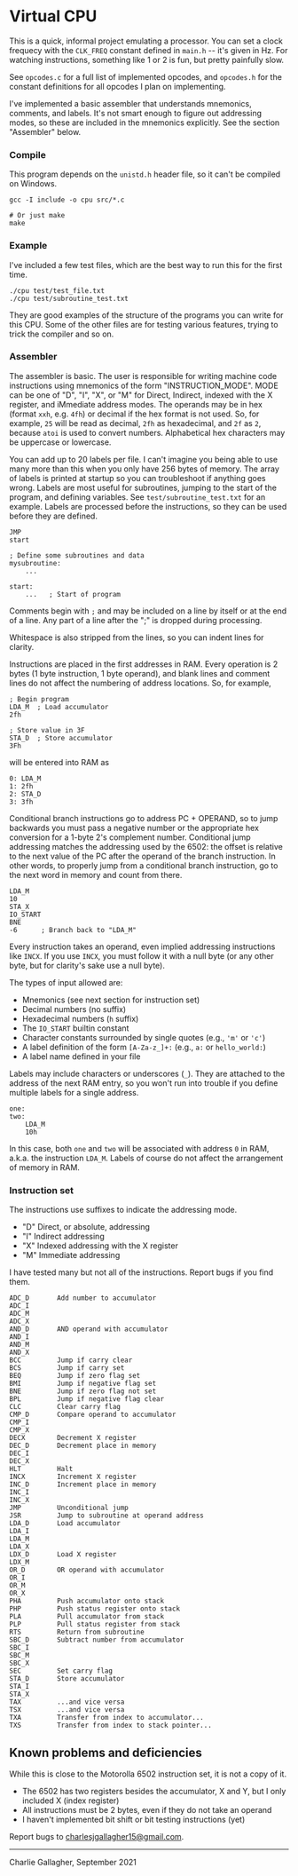 # Virtual CPU
This is a quick, informal project emulating a processor. You can set a clock
frequecy with the `CLK_FREQ` constant defined in `main.h` -- it's given in Hz.
For watching instructions, something like 1 or 2 is fun, but pretty painfully
slow. 

See `opcodes.c` for a full list of implemented opcodes, and `opcodes.h` for the
constant definitions for all opcodes I plan on implementing.

I've implemented a basic assembler that understands mnemonics, comments, and
labels. It's not smart enough to figure out addressing modes, so these are
included in the mnemonics explicitly. See the section "Assembler" below.



### Compile
This program depends on the `unistd.h` header file, so it can't be compiled on
Windows. 


```
gcc -I include -o cpu src/*.c

# Or just make
make
```

### Example
I've included a few test files, which are the best way to run this for the first
time.

```
./cpu test/test_file.txt
./cpu test/subroutine_test.txt
```

They are good examples of the structure of the programs you can write for this
CPU. Some of the other files are for testing various features, trying to trick
the compiler and so on. 

### Assembler
The assembler is basic. The user is responsible for writing machine code
instructions using mnemonics of the form "INSTRUCTION\_MODE". MODE can be one of
"D", "I", "X", or "M" for Direct, Indirect, indexed with the X register, and
iMmediate address modes. The operands may be in hex (format `xxh`, e.g. `4fh`)
or decimal if the hex format is not used. So, for example, `25` will be read as
decimal, `2fh` as hexadecimal, and `2f` as `2`, because `atoi` is used to
convert numbers.  Alphabetical hex characters may be uppercase or lowercase. 

You can add up to 20 labels per file. I can't imagine you being able to use many
more than this when you only have 256 bytes of memory. The array of labels
is printed at startup so you can troubleshoot if anything goes wrong. Labels are
most useful for subroutines, jumping to the start of the program, and defining
variables. See `test/subroutine_test.txt` for an example. Labels are processed
before the instructions, so they can be used before they are defined. 

```
JMP
start

; Define some subroutines and data
mysubroutine:
    ...

start:
    ...   ; Start of program
```

Comments begin with `;` and may be included on a line by itself or at the end of
a line. Any part of a line after the ";" is dropped during processing. 

Whitespace is also stripped from the lines, so you can indent lines for clarity. 

Instructions are placed in the first addresses in RAM. Every operation is 2
bytes (1 byte instruction, 1 byte operand), and blank lines and comment lines do
not affect the numbering of address locations. So, for example,

```
; Begin program
LDA_M  ; Load accumulator
2fh

; Store value in 3F
STA_D  ; Store accumulator
3Fh
```

will be entered into RAM as

```
0: LDA_M
1: 2fh
2: STA_D
3: 3fh
```

Conditional branch instructions go to address PC + OPERAND, so to jump backwards
you must pass a negative number or the appropriate hex conversion for a 1-byte
2's complement number. Conditional jump addressing matches the addressing used
by the 6502: the offset is relative to the next value of the PC after the
operand of the branch instruction. In other words, to properly jump from a
conditional branch instruction, go to the next word in memory and count from
there. 


```
LDA_M
10
STA_X
IO_START
BNE
-6      ; Branch back to "LDA_M"
```

Every instruction takes an operand, even implied addressing instructions like
`INCX`. If you use `INCX`, you must follow it with a null byte (or any other
byte, but for clarity's sake use a null byte). 

The types of input allowed are: 

- Mnemonics (see next section for instruction set)
- Decimal numbers (no suffix)
- Hexadecimal numbers (`h` suffix)
- The `IO_START` builtin constant
- Character constants surrounded by single quotes (e.g., `'m'` or `'c'`)
- A label definition of the form `[A-Za-z_]+:` (e.g., `a:` or `hello_world:`)
- A label name defined in your file

Labels may include characters or underscores (`_`). They are attached to the
address of the next RAM entry, so you won't run into trouble if you define
multiple labels for a single address. 

```
one:
two:
    LDA_M
    10h
```

In this case, both `one` and `two` will be associated with address `0` in RAM,
a.k.a. the instruction `LDA_M`. Labels of course do not affect the arrangement
of memory in RAM. 


### Instruction set
The instructions use suffixes to indicate the addressing mode.

- "D" Direct, or absolute, addressing
- "I" Indirect addressing
- "X" Indexed addressing with the X register
- "M" Immediate addressing

I have tested many but not all of the instructions. Report bugs if you find
them. 

```
ADC_D       Add number to accumulator
ADC_I
ADC_M
ADC_X
AND_D       AND operand with accumulator
AND_I
AND_M
AND_X
BCC         Jump if carry clear
BCS         Jump if carry set
BEQ         Jump if zero flag set
BMI         Jump if negative flag set
BNE         Jump if zero flag not set
BPL         Jump if negative flag clear
CLC         Clear carry flag
CMP_D       Compare operand to accumulator
CMP_I
CMP_X
DECX        Decrement X register
DEC_D       Decrement place in memory
DEC_I
DEC_X
HLT         Halt
INCX        Increment X register
INC_D       Increment place in memory
INC_I
INC_X
JMP         Unconditional jump
JSR         Jump to subroutine at operand address
LDA_D       Load accumulator
LDA_I
LDA_M
LDA_X
LDX_D       Load X register
LDX_M
OR_D        OR operand with accumulator
OR_I
OR_M
OR_X
PHA         Push accumulator onto stack
PHP         Push status register onto stack
PLA         Pull accumulator from stack
PLP         Pull status register from stack
RTS         Return from subroutine
SBC_D       Subtract number from accumulator
SBC_I
SBC_M
SBC_X
SEC         Set carry flag
STA_D       Store accumulator
STA_I
STA_X
TAX         ...and vice versa
TSX         ...and vice versa
TXA         Transfer from index to accumulator...
TXS         Transfer from index to stack pointer...
```

## Known problems and deficiencies
While this is close to the Motorolla 6502 instruction set, it is not a copy of
it. 

- The 6502 has two registers besides the accumulator, X and Y, but I only
  included X (index register)
- All instructions must be 2 bytes, even if they do not take an operand
- I haven't implemented bit shift or bit testing instructions (yet)



Report bugs to charlesjgallagher15@gmail.com.

---

Charlie Gallagher, September 2021
